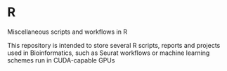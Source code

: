 # R
Miscellaneous scripts and workflows in R

This repository is intended to store several R scripts, reports and projects used in Bioinformatics, such as Seurat workflows or machine learning schemes run in CUDA-capable GPUs 

